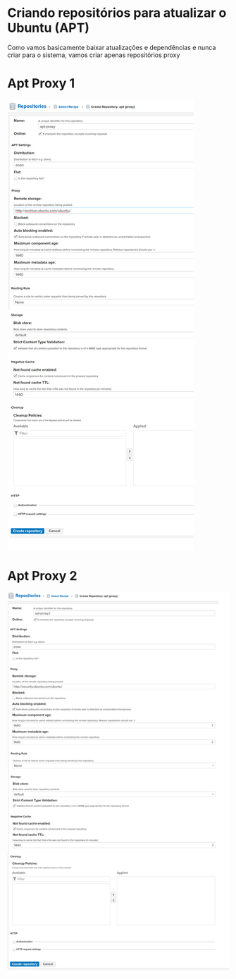 # Criando repositórios para atualizar o Ubuntu (APT)

Como vamos basicamente baixar atualizações e dependências e nunca criar para o sistema, vamos criar apenas repositórios proxy

# Apt Proxy 1

![apt-proxy](./img/apt-proxy.png)

# Apt Proxy 2

![apt-proxy2](./img/apt-proxy2.png)